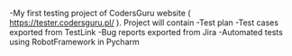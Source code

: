 -My first testing project of CodersGuru website  ( https://tester.codersguru.pl/ ). Project will contain 
  -Test plan
  -Test cases exported from TestLink
  -Bug reports exported from Jira
  -Automated tests using RobotFramework in Pycharm
